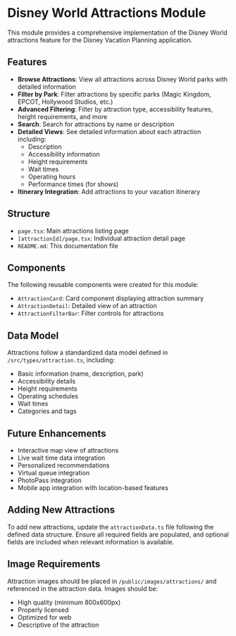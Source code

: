 # Disney World Attractions Module

This module provides a comprehensive implementation of the Disney World attractions feature for the Disney Vacation Planning application.

## Features

- **Browse Attractions**: View all attractions across Disney World parks with detailed information
- **Filter by Park**: Filter attractions by specific parks (Magic Kingdom, EPCOT, Hollywood Studios, etc.)
- **Advanced Filtering**: Filter by attraction type, accessibility features, height requirements, and more
- **Search**: Search for attractions by name or description
- **Detailed Views**: See detailed information about each attraction including:
  - Description
  - Accessibility information
  - Height requirements
  - Wait times
  - Operating hours
  - Performance times (for shows)
- **Itinerary Integration**: Add attractions to your vacation itinerary

## Structure

- `page.tsx`: Main attractions listing page
- `[attractionId]/page.tsx`: Individual attraction detail page
- `README.md`: This documentation file

## Components

The following reusable components were created for this module:

- `AttractionCard`: Card component displaying attraction summary
- `AttractionDetail`: Detailed view of an attraction
- `AttractionFilterBar`: Filter controls for attractions

## Data Model

Attractions follow a standardized data model defined in `/src/types/attraction.ts`, including:

- Basic information (name, description, park)
- Accessibility details
- Height requirements
- Operating schedules
- Wait times
- Categories and tags

## Future Enhancements

- Interactive map view of attractions
- Live wait time data integration
- Personalized recommendations
- Virtual queue integration
- PhotoPass integration
- Mobile app integration with location-based features

## Adding New Attractions

To add new attractions, update the `attractionData.ts` file following the defined data structure. Ensure all required fields are populated, and optional fields are included when relevant information is available.

## Image Requirements

Attraction images should be placed in `/public/images/attractions/` and referenced in the attraction data. Images should be:

- High quality (minimum 800x600px)
- Properly licensed
- Optimized for web
- Descriptive of the attraction